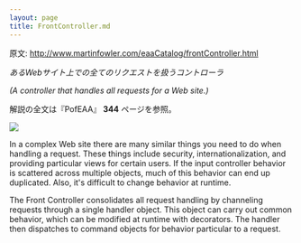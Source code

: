 ```yaml
---
layout: page
title: FrontController.md
---
```


原文: http://www.martinfowler.com/eaaCatalog/frontController.html

*あるWebサイト上での全てのリクエストを扱うコントローラ*

*(A controller that handles all requests for a Web site.)*

解説の全文は『PofEAA』 **344** ページを参照。

![](http:img/frontController-sketch.gif)

In a complex Web site there are many similar things you need to do when handling a request. These things include security, internationalization, and providing particular views for certain users. If the input controller behavior is scattered across multiple objects, much of this behavior can end up duplicated. Also, it's difficult to change behavior at runtime.

The Front Controller consolidates all request handling by channeling requests through a single handler object. This object can carry out common behavior, which can be modified at runtime with decorators. The handler then dispatches to command objects for behavior particular to a request.
